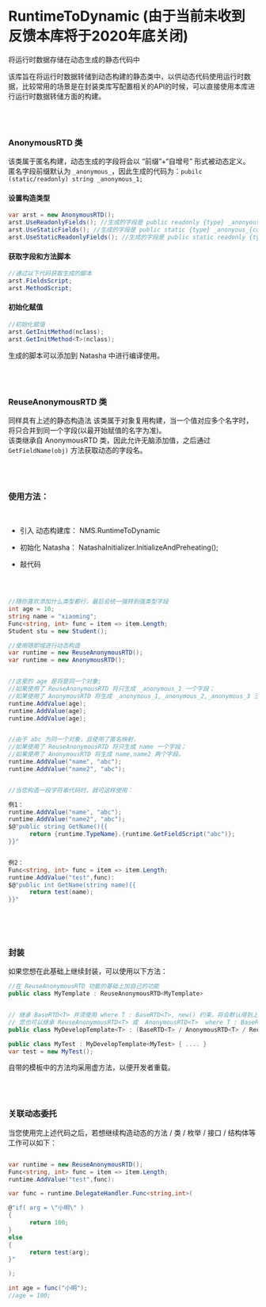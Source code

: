 # RuntimeToDynamic  (由于当前未收到反馈本库将于2020年底关闭)
将运行时数据存储在动态生成的静态代码中

该库旨在将运行时数据转储到动态构建的静态类中，以供动态代码使用运行时数据，比较常用的场景是在封装类库写配置相关的API的时候，可以直接使用本库进行运行时数据转储方面的构建。

<br/>  
<br/>

### AnonymousRTD 类


该类属于匿名构建，动态生成的字段将会以 “前缀”+“自增号” 形式被动态定义。  
匿名字段前缀默认为 `_anonymous_`，因此生成的代码为：`pubilc (static/readonly) string _anonymous_1;`  

#### 设置构造类型
```C#
var arst = new AnonymousRTD();
arst.UseReadonlyFields(); //生成的字段是 public readonly {type} _anonyous_{count};
arst.UseStaticFields(); //生成的字段是 public static {type} _anonyous_{count};
arst.UseStaticReadonlyFields(); //生成的字段是 public static readonly {type} _anonyous_{count};
```

#### 获取字段和方法脚本
```C#
//通过以下代码获取生成的脚本
arst.FieldsScript;
arst.MethodScript;
```

#### 初始化赋值
```C#
//初始化赋值
arst.GetInitMethod(nclass);
arst.GetInitMethod<T>(nclass);
```

生成的脚本可以添加到 Natasha 中进行编译使用。

<br/>  
<br/>


### ReuseAnonymousRTD 类

同样具有上述的静态构造法
该类属于对象复用构建，当一个值对应多个名字时，将只合并到同一个字段(以最开始赋值的名字为准)。  
该类继承自 AnonymousRTD 类，因此允许无脑添加值，之后通过 `GetFieldName(obj)` 方法获取动态的字段名。


<br/>  
<br/>


### 使用方法：

 <br/>  
 
 - 引入 动态构建库： NMS.RuntimeToDynamic

 - 初始化 Natasha： NatashaInitializer.InitializeAndPreheating();  

 - 敲代码  
 
<br/>  

```C#

//随你喜欢添加什么类型都行，最后会统一强转到强类型字段
int age = 10;
string name = "xiaoming";
Func<string, int> func = item => item.Length;
Student stu = new Student();

//使用随即域进行动态构造
var runtime = new ReuseAnonymousRTD();
var runtime = new AnonymousRTD();


//这里的 age 是将是同一个对象;
//如果使用了 ReuseAnonymousRTD 将只生成 _anonymous_1 一个字段；
//如果使用了 AnonymousRTD 将生成 _anonymous_1,_anonymous_2,_anonymous_3 三个字段。
runtime.AddValue(age);
runtime.AddValue(age);
runtime.AddValue(age);


//由于 abc 为同一个对象，且使用了匿名映射，
//如果使用了 ReuseAnonymousRTD 将只生成 name 一个字段；
//如果使用了 AnonymousRTD 将生成 name,name2 两个字段。
runtime.AddValue("name", "abc");
runtime.AddValue("name2", "abc");


//当您构造一段字符串代码时，就可这样使用：

例1：
runtime.AddValue("name", "abc");
runtime.AddValue("name2", "abc");
$@"public string GetName(){{
      return {runtime.TypeName}.{runtime.GetFieldScript("abc")};
}}"


例2：
Func<string, int> func = item => item.Length;
runtime.AddValue("test",func):
$@"public int GetName(string name){{
      return test(name);
}}"
            
```

<br/>  
<br/>

### 封装

如果您想在此基础上继续封装，可以使用以下方法：

```C#
//在 ReuseAnonymousRTD 功能的基础上加自己的功能
public class MyTemplate : ReuseAnonymousRTD<MyTemplate>


// 继承 BaseRTD<T> 并须使用 where T : BaseRTD<T>, new() 约束，将会默认得到上述 Random / Default / Create 静态构造域的 API 支持
// 您也可以继承 ReuseAnonymousRTD<T> 或  AnonymousRTD<T>  where T : BaseRTD<T>, new() 
public class MyDevelopTemplate<T> : (BaseRTD<T> / AnonymousRTD<T> / ReuseAnonymousRTD<T>) where T : BaseRTD<T>, new(){}

public class MyTest : MyDevelopTemplate<MyTest> { .... }
var test = new MyTest();
```

自带的模板中的方法均采用虚方法，以便开发者重载。

<br/>  
<br/>

### 关联动态委托

当您使用完上述代码之后，若想继续构造动态的方法 / 类 /  枚举 / 接口 / 结构体等工作可以如下：

```C# 

var runtime = new ReuseAnonymousRTD();
Func<string, int> func = item => item.Length;
runtime.AddValue("test",func):

var func = runtime.DelegateHandler.Func<string,int>(

@"if( arg = \"小明\" )
{ 
      return 100; 
}
else 
{
      return test(arg);
}"

);

int age = func("小明");
//age = 100;
```

